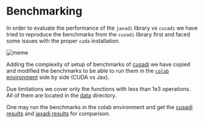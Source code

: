 # Benchmarking

In order to evaluate the performance of the `jaxadi` library vs `cusadi` we have tried to reproduce the benchmarks from the `cusadi` library first and faced some issues with the proper `cuda` installation.

![meme](https://preview.redd.it/explain-please-v0-ma2mz5wxftod1.jpeg?auto=webp&s=2b90dfa3b12e064f54333e1080b3dabbad914f48)

Adding the complexity of setup of benchmarks of [cusadi](https://github.com/se-hwan/cusadi) we have copied and modified the benchmarks to be able to run them in the [`colab` environment](https://colab.research.google.com/github/based-robotics/jaxadi/blob/feature%2Fbenchmarking/benchmarks/jaxadi_vs_cusadi.ipynb) side by side (CUDA vs Jax).

Due limitations we cover only the functions with less than 1e3 operations. All of them are located in the [data](data) directory.

One may run the benchmarks in the colab environment and get the [cusadi results](cuda_benchmark_results.npz) and [jaxadi results](jax_benchmark_results.npz) for comparison.
